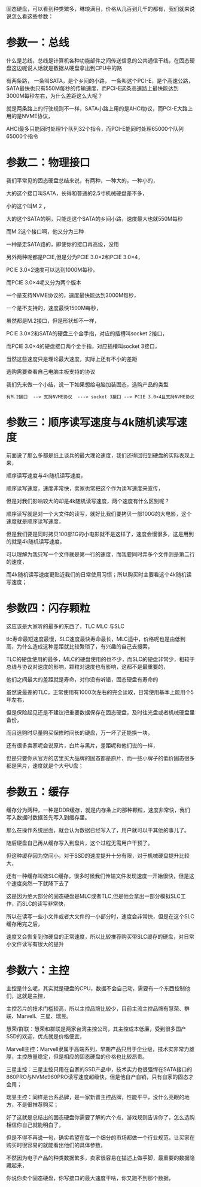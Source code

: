 

固态硬盘，可以看到种类繁多，琳琅满目，价格从几百到几千的都有，我们就来说说怎么看这些参数：


#  参数一：总线

 什么是总线，总线是计算机各种功能部件之间传送信息的公共通信干线，在固态硬盘这边呢说人话就是数据从硬盘拿出到CPU中的路
 
 
有两条路，
一条叫SATA，是个乡间的小路，
一条叫这个PCI-E，是个高速公路，
SATA最快也只有550M每秒的传输速度，而PCI-E这条高速路上最快能达到3000M每秒左右，为什么差距这么大呢？

就是两条路上的行驶规则不一样，SATA小路上用的是AHCI协议，而PCI-E大路上用的是NVME协议，

AHCI最多只能同时处理1个队列32个指令，而PCI-E能同时处理65000个队列65000个指令


# 参数二：物理接口

我们平常见的固态硬盘总结来说，有两种，一种大的，一种小的，

大的这个接口叫SATA，长得和普通的2.5寸机械硬盘差不多，

小的这个叫M.2 ，

大的这个SATA的啊，只能走这个SATA的乡间小路，速度最大也就550M每秒

而M.2这个接口啊，他又分为三种

一种是走SATA路的，即使你的接口再高级，没用

另外两种呢都是PCIE,但是分为PCIE 3.0×2和PCIE 3.0×4， 

PCIE 3.0×2速度可以达到1000M每秒，

而PCIE 3.0×4呢又分为两个版本

一个是支持NVME协议的，速度最快能达到3000M每秒，

一个是不支持的，速度最快1500M每秒，

虽然都是M.2接口，但是形状却不一样，

PCIE 3.0×2和SATA的硬盘三个金手指，对应的插槽叫socket 2接口，

而PCIE 3.0×4的硬盘接口两个金手指，对应插槽叫socket 3接口，

当然这些速度只是理论最大速度，实际上还有不小的差距

选购需要查看自己电脑主板支持的协议


我们先来做一个小结，说一下如果想给电脑加装固态，选购产品的类型
```
有M.2接口  --> 支持NVME协议  ---> socket 3接口 --> PCIE 3.0×4且支持NVME协议
```


# 参数三：顺序读写速度与4k随机读写速度

前面说了那么多都是纸上谈兵的最大理论速度，我们还得回归到硬盘的实际表现上来，

顺序读写速度与4k随机读写速度，

顺序读写速度，速度非常快，卖家也常把这个作为读写速度来宣传，

但是对我们影响较大的却是4k随机读写速度，两个速度有什么区别呢？


顺序读写就是对一个大文件的读写，就好比我们要拷贝一部100G的大电影，这个速度就是顺序读写速度，

但是我们要是同时拷贝100部1G的小电影就不是这样了，速度会慢很多，这是用到的就是4k随机读写速度，

可以理解为我只写一个文件就是第一行的速度，而我要同时弄多个文件则是第二行的速度，

而4k随机读写速度更贴近我们的日常使用习惯；所以购买时主要看这个4k随机读写速度；



# 参数四：闪存颗粒

这应该是大家听的最多的东西了，TLC MLC 与SLC

tlc寿命最短速度最慢，SLC速度最快寿命最长，MLC适中，价格呢也是由低到高，为什么造成这种差距就比较繁琐了，有兴趣的自己去搜索，

TLC的硬盘使用的最多，MLC的硬盘使用的也不少，而SLC的硬盘非常少，相较于总线与协议对速度的影响，颗粒对速度也有影响，这都不是最重要的，

他们之间最大的差距就是寿命，对你没有听错，固态硬盘有寿命的

虽然说最差的TLC，正常使用有1000次左右的完全读取，日常使用基本上能用个5年左右，

但是保险起见还是不建议把重要数据保存在固态硬盘，及时往光盘或者机械硬盘里备份，

而且选购时尽量购买保修时间长的硬盘，万一坏了还能换一块，

还有很多卖家呢会说原片，白片与黑片，差距呢和他们说的一样，

但是只要你从官方的店里买大品牌的固态都是原片，而一些小牌子的低价固态很多都是黑片，速度就是个大号U盘；


# 参数五：缓存

缓存分为两种，一种是DDR缓存，就是内存条上的那种颗粒，速度非常快，我们写入数据时数据首先写入到缓存里。

那么在操作系统层面，就会认为数据已经写入了，用户就可以干其他的事儿了。

随后硬盘自己再从缓存写入到盘片，这个过程无需用户干预了。

但这种缓存因为空间小，对于SSD的速度提升十分有限，对于机械硬盘提升比较大，

还有一种缓存叫做SLC缓存，很多时候我们传输文件发现速度一开始很快，但是这个速度突然一下就降下去了

这是因为绝大部分的固态硬盘是MLC或者TLC,但是他会拿出一部分模拟SLC工作，而SLC的读写非常快，

所以在读写一些小文件或者大文件的一小部分时，速度会非常快，但是在这个SLC缓存用完之后，

速度又会恢复到你硬盘的正常速度，所以比较推荐购买带SLC缓存的硬盘，对日常小文件读写有很大的提升


# 参数六：主控

主控是什么呢，其实就是硬盘的CPU，数据不会自己动，需要有一个东西控制他们，这就是主控，

主控芯片的技术门槛较高，所以主控品牌比较少，目前主流主控品牌有慧荣、群联、Marvell、三星、瑞昱。

慧荣/群联：慧荣和群联是两家台湾主控公司，其主控成本低廉，受到很多国产SSD的欢迎，优点就是价格便宜，

Marvell主控：Marvell隶属于高端系列，早期产品只用于企业级，技术实非常力雄厚，主控质量稳定，但是相应的固态硬盘的价格也比较昂贵。

三星主控：三星主控只用在自家的SSD产品中，技术实力也很强悍在SATA接口的860PRO与NVMe960PRO读写速度超级快，但是他自产自销，只有自家的固态才会用；

瑞昱主控：同样是台系品牌，是一家新晋主控品牌，性能平平，没什么亮眼的地方，不是很推荐购买；



好了这就是总结出的固态硬盘你需要了解的六个点，游戏规则告诉你了，怎么选购相信你自己就能明白了，

但是不得不再说一句，确实希望在每一个细分的市场都做一个行业规范，让买家在购买时很容易的就能看出他们的具体参数，

不然因为电子产品的种类数据繁多，卖家很容易在描述上做手脚，最重要的数据隐藏起来，

你说你卖个固态硬盘，你写接口的最大速度干啥，你又跑不到那个数据，
